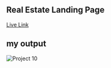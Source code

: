 ## Real Estate Landing Page

[Live Link](https://real-estate-landing-page-ten.vercel.app/)

## my output

![Project 10](./Real%20Estate%20-%20Desktop.png)
